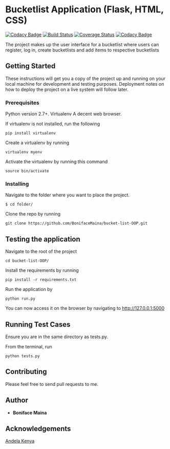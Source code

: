 # Bucketlist Application (Flask, HTML, CSS)

[![Codacy Badge](https://api.codacy.com/project/badge/Grade/601d3e64eafa474d900a5238a91ae98e)](https://www.codacy.com/app/BonifaceMaina/bucket-list-OOP?utm_source=github.com&utm_medium=referral&utm_content=BonifaceMaina/bucket-list-OOP&utm_campaign=badger)
[![Build Status](https://travis-ci.org/BonifaceMaina/bucket-list-OOP.svg?branch=master)](https://travis-ci.org/BonifaceMaina/bucket-list-OOP)
[![Coverage Status](https://coveralls.io/repos/github/BonifaceMaina/bucket-list-OOP/badge.svg?branch=master)](https://coveralls.io/github/BonifaceMaina/bucket-list-OOP?branch=master)
[![Codacy Badge](https://api.codacy.com/project/badge/Grade/601d3e64eafa474d900a5238a91ae98e)](https://www.codacy.com/app/BonifaceMaina/bucket-list-OOP?utm_source=github.com&amp;utm_medium=referral&amp;utm_content=BonifaceMaina/bucket-list-OOP&amp;utm_campaign=Badge_Grade)

The project makes up the user interface for a bucketlist where users can register, log in, create bucketlists and add items to respective bucketlists

## Getting Started

These instructions will get you a copy of the project up and running on your local machine for development and testing purposes. Deployment notes on how to deploy the project on a live system will follow later.

### Prerequisites

Python version 2.7+.
Virtualenv
A decent web browser.

If virtualenv is not installed, run the following
```
pip install virtualenv
```
Create a virtualenv by running
```
virtualenv myenv
```
Activate the virtualenv by running this command
```
source bin/activate
```

### Installing

Navigate to the folder where you want to place the project.

```
$ cd folder/
```

Clone the repo by running  

```
git clone https://github.com/BonifaceMaina/bucket-list-OOP.git 
```


## Testing the application

Navigate to the root of the project


```
cd bucket-list-OOP/
```
Install the requirements by running
```
pip install -r requirements.txt
```

Run the application by
```
python run.py
```
You can now access it on the browser by navigating to http://127.0.0.1:5000
 

## Running Test Cases

Ensure you are in the same directory as tests.py.

From the terminal, run 
```
python tests.py
```

## Contributing

Please feel free to send pull requests to me.


## Author

* **Boniface Maina**

## Acknowledgements

[Andela Kenya](https://andela.com/)

